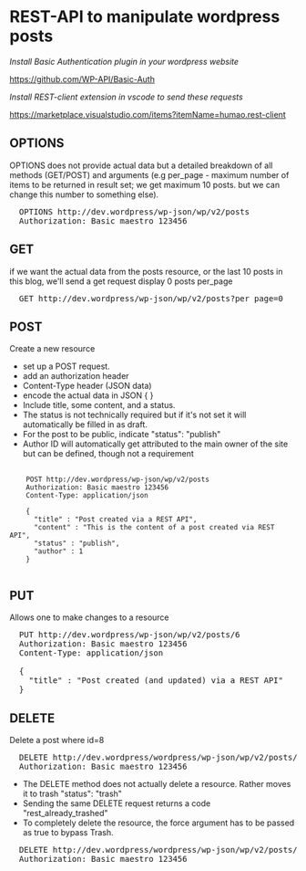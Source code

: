# REST-API to manipulate wordpress posts

<em>Install Basic Authentication plugin in your wordpress website</em>

https://github.com/WP-API/Basic-Auth

<em>Install REST-client extension in vscode to send these requests</em>

https://marketplace.visualstudio.com/items?itemName=humao.rest-client

## OPTIONS
OPTIONS does not provide actual data but a detailed breakdown of all methods (GET/POST) and arguments (e.g per_page -  maximum number of items to be returned in result set; we get maximum 10 posts. but we can change this number to something else).

<pre>
  OPTIONS http://dev.wordpress/wp-json/wp/v2/posts
  Authorization: Basic maestro 123456
</pre>

## GET
if we want the actual data from the posts resource, or the last 10 posts in this blog, we'll send a get request 
display 0 posts per_page

<pre>
  GET http://dev.wordpress/wp-json/wp/v2/posts?per_page=0
</pre>

## POST
Create a new resource
* set up a POST request. 
* add an authorization header 
* Content-Type header (JSON data)
* encode the actual data in JSON { }
* Include title, some content, and a status. 
* The status is not technically required but if it's not set it will automatically be filled in as draft.
* For the post to be public, indicate "status": "publish"
* Author ID will automatically get attributed to the main owner of the site but can be defined, though not a requirement

<pre>
  <code>
    POST http://dev.wordpress/wp-json/wp/v2/posts
    Authorization: Basic maestro 123456
    Content-Type: application/json

    {
      "title" : "Post created via a REST API",
      "content" : "This is the content of a post created via REST API",
      "status" : "publish",
      "author" : 1
    }
  </code>
</pre>

## PUT
Allows one to make changes to a resource
<pre>
  PUT http://dev.wordpress/wp-json/wp/v2/posts/6
  Authorization: Basic maestro 123456
  Content-Type: application/json

  {
    "title" : "Post created (and updated) via a REST API"
  }
</pre>

## DELETE
Delete a post where id=8

<pre>
  DELETE http://dev.wordpress/wordpress/wp-json/wp/v2/posts/8
  Authorization: Basic maestro 123456
</pre>

- The DELETE method does not actually delete a resource. Rather moves it to trash "status": "trash"
- Sending the same DELETE request returns a code "rest_already_trashed"
- To completely delete the resource, the force argument has to be passed as true to bypass Trash.

<pre>
  DELETE http://dev.wordpress/wordpress/wp-json/wp/v2/posts/8?force=true
  Authorization: Basic maestro 123456
</pre>
